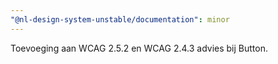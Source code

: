 ```yaml
---
"@nl-design-system-unstable/documentation": minor
---
```


Toevoeging aan WCAG 2.5.2 en WCAG 2.4.3 advies bij Button.
